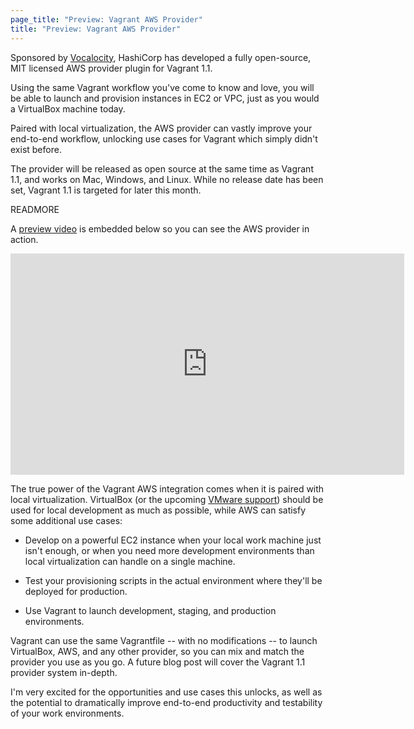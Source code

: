 ```yaml
---
page_title: "Preview: Vagrant AWS Provider"
title: "Preview: Vagrant AWS Provider"
---
```


Sponsored by [Vocalocity](http://www.vocalocity.com/),
HashiCorp has developed a fully open-source, MIT licensed AWS provider plugin
for Vagrant 1.1.

Using the same Vagrant workflow you've come to know and love, you will be able to
launch and provision instances in EC2 or VPC, just as you would a
VirtualBox machine today.

Paired with local virtualization, the AWS provider can vastly improve
your end-to-end workflow, unlocking use cases for Vagrant which simply didn't
exist before.

The provider will be released as open source at the same time as Vagrant 1.1,
and works on Mac, Windows, and Linux.
While no release date has been set, Vagrant 1.1 is targeted for later this
month.

READMORE

A [preview video](http://vimeo.com/hashicorp/vagrant-aws-provider-preview)
is embedded below so you can see the AWS provider in action.

<div class="vimeo">
  <iframe src="http://player.vimeo.com/video/59593338" width="630" height="354" frameborder="0" webkitAllowFullScreen="1" mozallowfullscreen="1" allowFullScreen="1">
  </iframe>
</div>

The true power of the Vagrant AWS integration comes when it is paired with
local virtualization. VirtualBox (or the upcoming
[VMware support](http://vimeo.com/hashicorp/vagrant-vmware-fusion-provider-preview)) should be used for local development as much as possible, while
AWS can satisfy some additional use cases:

* Develop on a powerful EC2 instance when your local work machine just
  isn't enough, or when you need more development environments than
  local virtualization can handle on a single machine.

* Test your provisioning scripts in the actual environment where they'll
  be deployed for production.

* Use Vagrant to launch development, staging, and production environments.

Vagrant can use the same Vagrantfile -- with no modifications -- to
launch VirtualBox, AWS, and any other provider, so you can mix and match
the provider you use as you go. A future blog post will cover the Vagrant
1.1 provider system in-depth.

I'm very excited for the opportunities and use cases this unlocks, as
well as the potential to dramatically improve end-to-end productivity
and testability of your work environments.
